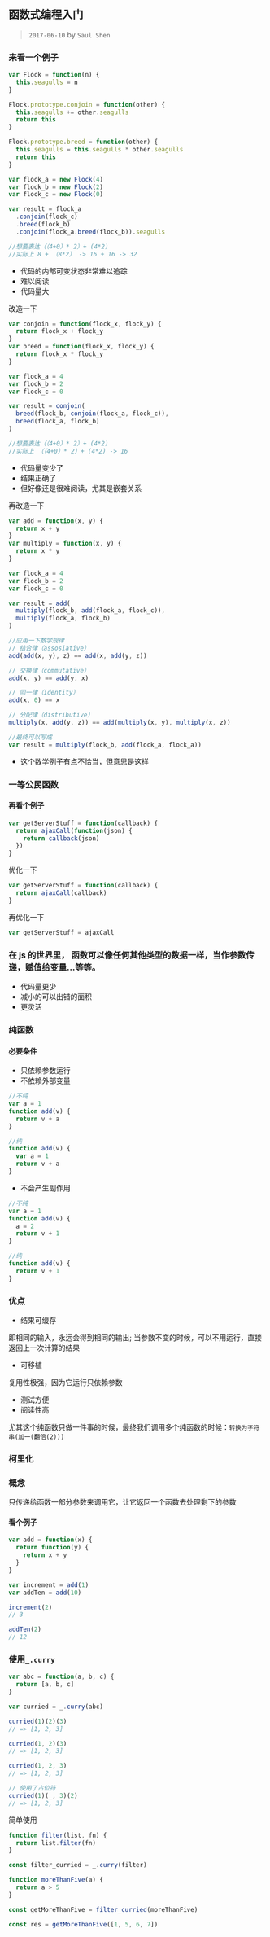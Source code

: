 ## 函数式编程入门

> `2017-06-10` by `Saul Shen`

### 来看一个例子

```javascript
var Flock = function(n) {
  this.seagulls = n
}

Flock.prototype.conjoin = function(other) {
  this.seagulls += other.seagulls
  return this
}

Flock.prototype.breed = function(other) {
  this.seagulls = this.seagulls * other.seagulls
  return this
}

var flock_a = new Flock(4)
var flock_b = new Flock(2)
var flock_c = new Flock(0)

var result = flock_a
  .conjoin(flock_c)
  .breed(flock_b)
  .conjoin(flock_a.breed(flock_b)).seagulls

//想要表达（（4+0）* 2）+ (4*2)
//实际上 8 + （8*2） -> 16 + 16 -> 32
```

- 代码的内部可变状态非常难以追踪
- 难以阅读
- 代码量大

改造一下

```javascript
var conjoin = function(flock_x, flock_y) {
  return flock_x + flock_y
}
var breed = function(flock_x, flock_y) {
  return flock_x * flock_y
}

var flock_a = 4
var flock_b = 2
var flock_c = 0

var result = conjoin(
  breed(flock_b, conjoin(flock_a, flock_c)),
  breed(flock_a, flock_b)
)

//想要表达（（4+0）* 2）+ (4*2)
//实际上 （（4+0）* 2）+ (4*2) -> 16
```

- 代码量变少了
- 结果正确了
- 但好像还是很难阅读，尤其是嵌套关系

再改造一下

```javascript
var add = function(x, y) {
  return x + y
}
var multiply = function(x, y) {
  return x * y
}

var flock_a = 4
var flock_b = 2
var flock_c = 0

var result = add(
  multiply(flock_b, add(flock_a, flock_c)),
  multiply(flock_a, flock_b)
)

//应用一下数学规律
// 结合律（assosiative）
add(add(x, y), z) == add(x, add(y, z))

// 交换律（commutative）
add(x, y) == add(y, x)

// 同一律（identity）
add(x, 0) == x

// 分配律（distributive）
multiply(x, add(y, z)) == add(multiply(x, y), multiply(x, z))

//最终可以写成
var result = multiply(flock_b, add(flock_a, flock_a))
```

- 这个数学例子有点不恰当，但意思是这样

### 一等公民函数

#### 再看个例子

```javascript
var getServerStuff = function(callback) {
  return ajaxCall(function(json) {
    return callback(json)
  })
}
```

优化一下

```javascript
var getServerStuff = function(callback) {
  return ajaxCall(callback)
}
```

再优化一下

```javascript
var getServerStuff = ajaxCall
```

### 在 js 的世界里， 函数可以像任何其他类型的数据一样，当作参数传递，赋值给变量...等等。

- 代码量更少
- 减小的可以出错的面积
- 更灵活

### 纯函数

#### 必要条件

- 只依赖参数运行
- 不依赖外部变量

```javascript
//不纯
var a = 1
function add(v) {
  return v + a
}

//纯
function add(v) {
  var a = 1
  return v + a
}
```

- 不会产生副作用

```javascript
//不纯
var a = 1
function add(v) {
  a = 2
  return v + 1
}

//纯
function add(v) {
  return v + 1
}
```

### 优点

- 结果可缓存

即相同的输入，永远会得到相同的输出; 当参数不变的时候，可以不用运行，直接返回上一次计算的结果

- 可移植

复用性极强，因为它运行只依赖参数

- 测试方便
- 阅读性高

尤其这个纯函数只做一件事的时候，最终我们调用多个纯函数的时候：`转换为字符串(加一(翻倍(2)))`

### 柯里化

### 概念

只传递给函数一部分参数来调用它，让它返回一个函数去处理剩下的参数

#### 看个例子

```javascript
var add = function(x) {
  return function(y) {
    return x + y
  }
}

var increment = add(1)
var addTen = add(10)

increment(2)
// 3

addTen(2)
// 12
```

### 使用`_.curry`

```javascript
var abc = function(a, b, c) {
  return [a, b, c]
}

var curried = _.curry(abc)

curried(1)(2)(3)
// => [1, 2, 3]

curried(1, 2)(3)
// => [1, 2, 3]

curried(1, 2, 3)
// => [1, 2, 3]

// 使用了占位符
curried(1)(_, 3)(2)
// => [1, 2, 3]
```

简单使用

```javascript
function filter(list, fn) {
  return list.filter(fn)
}

const filter_curried = _.curry(filter)

function moreThanFive(a) {
  return a > 5
}

const getMoreThanFive = filter_curried(moreThanFive)

const res = getMoreThanFive([1, 5, 6, 7])
```
